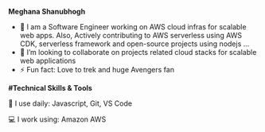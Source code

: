 **Meghana Shanubhogh**

- 🔭 I am a Software Engineer working on AWS cloud infras for scalable web apps. Also, Actively contributing to AWS serverless using AWS CDK,  serverless framework and open-source projects using nodejs ...
- 👯 I’m looking to collaborate on projects related cloud stacks for scalable web applications 
- ⚡ Fun fact: Love to trek and huge Avengers fan

**#Technical Skills & Tools**

🚀 I use daily: Javascript, Git, VS Code

💻 I work using: Amazon AWS 

